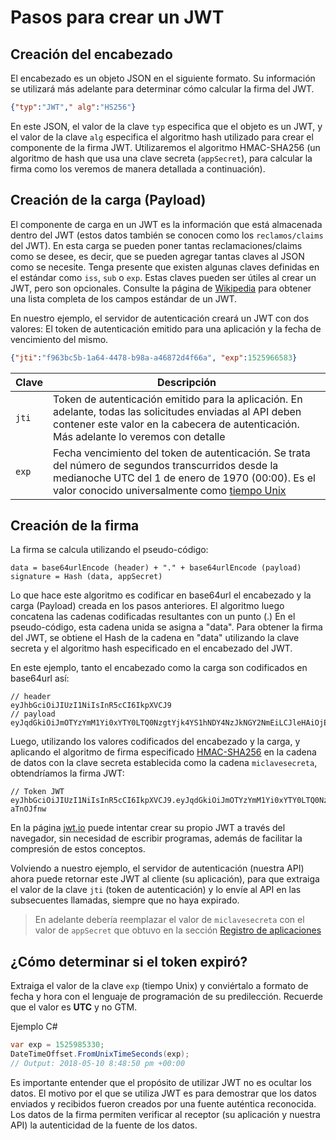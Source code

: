 # Pasos para crear un JWT 

## Creación del encabezado

El encabezado es un objeto JSON en el siguiente formato. Su información se utilizará más adelante para determinar cómo calcular la firma del JWT.

```json
{"typ":"JWT"," alg":"HS256"}
```

En este JSON, el valor de la clave `typ` especifica que el objeto es un JWT, y el valor de la clave `alg` especifica el algoritmo hash utilizado para crear el componente de la firma JWT. Utilizaremos el algoritmo HMAC-SHA256 (un algoritmo de hash que usa una clave secreta (`appSecret`), para calcular la firma como los veremos de manera detallada a continuación).

## Creación de la carga (Payload)

El componente de carga en un JWT es la información que está almacenada dentro del JWT (estos datos también se conocen como los `reclamos/claims` del JWT). En esta carga se pueden poner tantas reclamaciones/claims como se desee, es decir, que se pueden agregar tantas claves al JSON como se necesite. 
Tenga presente que existen algunas claves definidas en el estándar como `iss`, `sub` o `exp`. Estas claves pueden ser útiles al crear un JWT, pero son opcionales. Consulte la página de [Wikipedia](https://en.wikipedia.org/wiki/JSON_Web_Token) para obtener una lista completa de los campos estándar de un JWT.

En nuestro ejemplo, el servidor de autenticación creará un JWT con dos valores: El token de autenticación emitido para una aplicación y la fecha de vencimiento del mismo. 

```json
{"jti":"f963bc5b-1a64-4478-b98a-a46872d4f66a", "exp":1525966583}
```

| Clave | Descripción |
| ------------- |-------------
| `jti` | Token de autenticación emitido para la aplicación. En adelante, todas las solicitudes enviadas al API deben contener este valor en la cabecera de autenticación. Más adelante lo veremos con detalle |
| `exp` | Fecha vencimiento del token de autenticación. Se trata del número de segundos transcurridos desde la medianoche UTC del 1 de enero de 1970 (00:00). Es el valor conocido universalmente como [tiempo Unix](https://es.wikipedia.org/wiki/Tiempo_Unix) |

## Creación de la firma

La firma se calcula utilizando el pseudo-código:

```
data = base64urlEncode (header) + "." + base64urlEncode (payload)
signature = Hash (data, appSecret)
```
Lo que hace este algoritmo es codificar en base64url el encabezado y la carga (Payload) creada en los pasos anteriores. El algoritmo luego concatena las cadenas codificadas resultantes con un punto (.) En el pseudo-código, esta cadena unida se asigna a "data". Para obtener la firma del JWT, se obtiene el Hash de la cadena en "data" utilizando la clave secreta y el algoritmo hash especificado en el encabezado del JWT.

En este ejemplo, tanto el encabezado como la carga son codificados en base64url así:

```
// header
eyJhbGciOiJIUzI1NiIsInR5cCI6IkpXVCJ9
// payload 
eyJqdGkiOiJmOTYzYmM1Yi0xYTY0LTQ0NzgtYjk4YS1hNDY4NzJkNGY2NmEiLCJleHAiOjE1MjU5NjY1ODN9
```
Luego, utilizando los valores codificados del encabezado y la carga, y aplicando el algoritmo de firma especificado [HMAC-SHA256](https://en.wikipedia.org/wiki/HMAC) en la cadena de datos con la clave secreta establecida como la cadena `miclavesecreta`, obtendríamos la firma JWT:

```
// Token JWT
eyJhbGciOiJIUzI1NiIsInR5cCI6IkpXVCJ9.eyJqdGkiOiJmOTYzYmM1Yi0xYTY0LTQ0NzgtYjk4YS1hNDY4NzJkNGY2NmEiLCJleHAiOjE1MjU5NjY1ODN9.ZHjwy3Lt9IT_CTMVrLVjNISYyMmWkZ30Wa-aTnOJfnw
```

En la página [jwt.io](https://jwt.io) puede intentar crear su propio JWT a través del navegador, sin necesidad de escribir programas, además de facilitar la compresión de estos conceptos. 

Volviendo a nuestro ejemplo, el servidor de autenticación (nuestra API) ahora puede retornar este JWT al cliente (su aplicación), para que extraiga el valor de la clave `jti` (token de autenticación) y lo envíe al API en las subsecuentes llamadas, siempre que no haya expirado. 

> En adelante debería reemplazar el valor de `miclavesecreta` con el valor de `appSecret` que obtuvo en la sección [Registro de aplicaciones](App_Register.md)

## ¿Cómo determinar si el token expiró?

Extraiga el valor de la clave `exp` (tiempo Unix) y conviértalo a formato de fecha y hora con el lenguaje de programación de su predilección. Recuerde que el valor es **UTC** y no GTM. 

Ejemplo C#

```c#
var exp = 1525985330;
DateTimeOffset.FromUnixTimeSeconds(exp);
// Output: 2018-05-10 8:48:50 pm +00:00
```

Es importante entender que el propósito de utilizar JWT no es ocultar los datos. 
El motivo por el que se utiliza JWT es para demostrar que los datos enviados y recibidos fueron creados por una fuente auténtica reconocida. Los datos de la firma permiten verificar al receptor (su aplicación y nuestra API) la autenticidad de la fuente de los datos.
